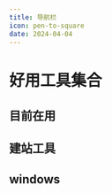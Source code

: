 ```yaml
---
title: 导航栏
icon: pen-to-square
date: 2024-04-04
---
```

# 好用工具集合
## 目前在用
<SiteInfo
name="Docker"
desc="Build,package,deploy"
url="https://www.docker.com/products/docker-desktop"
logo="https://driftt.imgix.net/https%3A%2F%2Fdriftt.imgix.net%2Fhttps%253A%252F%252Fs3.us-east-1.amazonaws.com%252Fcustomer-api-avatars-prod%252F5244849%252Fb3353cad7116db6f9be2bc43cfbc048374xfdtnudd3c%3Ffit%3Dmax%26fm%3Dpng%26h%3D200%26w%3D200%26s%3D7ff0c42ec0bafa67064f35811896732f?fit=max&fm=png&h=200&w=200&s=e33d56d911e571a3b45193bc603e41a1"
preview="https://driftt.imgix.net/https%3A%2F%2Fdriftt.imgix.net%2Fhttps%253A%252F%252Fs3.us-east-1.amazonaws.com%252Fcustomer-api-avatars-prod%252F5244849%252Fb3353cad7116db6f9be2bc43cfbc048374xfdtnudd3c%3Ffit%3Dmax%26fm%3Dpng%26h%3D200%26w%3D200%26s%3D7ff0c42ec0bafa67064f35811896732f?fit=max&fm=png&h=200&w=200&s=e33d56d911e571a3b45193bc603e41a1"
/>
<SiteInfo
name="Apifox"
desc="api test"
url="https://apifox.com/apihub"
logo="https://cdn.apifox.com/www/assets/image/index/main-interface.webp"
preview="https://cdn.apifox.com/www/assets/image/index/main-interface.webp"
/>
<SiteInfo
name="VScode"
desc="best text editor"
url="https://code.visualstudio.com/download"
logo="https://code.visualstudio.com/assets/home/home-screenshot-mac-2x.png"
preview="https://code.visualstudio.com/assets/home/home-screenshot-mac-2x.png"
/>
<SiteInfo
name="git"
desc="git"
url="https://git-scm.com/downloads"
logo="https://git-scm.com/images/logo@2x.png"
preview="https://git-scm.com/images/logo@2x.png"
/>


## 建站工具
<SiteInfo
name="vercel"
desc="vercel"
url="https://vercel.com"
logo="https://api-frameworks.vercel.sh/framework-logos/other.svg"
preview="https://api-frameworks.vercel.sh/framework-logos/other.svg"
/>
<SiteInfo
name="LeanCloud"
desc="leancloud"
url="https://console.leancloud.app/account/email"
logo="https://www.leancloud.cn/assets/imgs/qr-wechat-borderless.11ef7253.png"
preview="https://www.leancloud.cn/assets/imgs/qr-wechat-borderless.11ef7253.png"
/>
<SiteInfo
name="waline"
desc="free comment system"
url="https://waline.js.org"
logo="https://waline.js.org/logo.png"
preview="https://waline.js.org/logo.png"
/>

## windows
<SiteInfo
name="Xshell和Xftp"
desc="free shell and xftp tool"
url="https://www.netsarang.com/zh/free-for-home-school/"
logo="https://mister-hope.com/logo.svg"
preview="https://theme-hope.vuejs.press/assets/image/mrhope.jpg"
/>
<SiteInfo
name="Everything"
desc="everthing"
url="https://www.voidtools.com/zh-cn/downloads/"
logo="https://www.voidtools.com/searchicon.png"
preview="https://www.voidtools.com/searchicon.png"
/>
<SiteInfo
name="Bandizip"
desc="Bandizip"
url="https://cn.bandisoft.com/bandizip/dl"
logo="https://cn.bandisoft.com/bandizip/dl/dl_run_2.avif"
preview="https://cn.bandisoft.com/bandizip/dl/dl_run_2.avif"
/>
<SiteInfo
name="Snipaste"
desc="Snipaste"
url="https://www.snipaste.com/"
logo="https://www.snipaste.com/img/logo.svg"
preview="https://www.snipaste.com/img/logo.svg"
/>